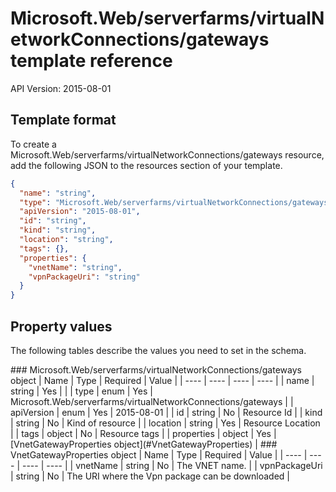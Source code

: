 # Microsoft.Web/serverfarms/virtualNetworkConnections/gateways template reference
API Version: 2015-08-01
## Template format

To create a Microsoft.Web/serverfarms/virtualNetworkConnections/gateways resource, add the following JSON to the resources section of your template.

```json
{
  "name": "string",
  "type": "Microsoft.Web/serverfarms/virtualNetworkConnections/gateways",
  "apiVersion": "2015-08-01",
  "id": "string",
  "kind": "string",
  "location": "string",
  "tags": {},
  "properties": {
    "vnetName": "string",
    "vpnPackageUri": "string"
  }
}
```
## Property values

The following tables describe the values you need to set in the schema.

<a id="Microsoft.Web/serverfarms/virtualNetworkConnections/gateways" />
### Microsoft.Web/serverfarms/virtualNetworkConnections/gateways object
|  Name | Type | Required | Value |
|  ---- | ---- | ---- | ---- |
|  name | string | Yes |  |
|  type | enum | Yes | Microsoft.Web/serverfarms/virtualNetworkConnections/gateways |
|  apiVersion | enum | Yes | 2015-08-01 |
|  id | string | No | Resource Id |
|  kind | string | No | Kind of resource |
|  location | string | Yes | Resource Location |
|  tags | object | No | Resource tags |
|  properties | object | Yes | [VnetGatewayProperties object](#VnetGatewayProperties) |


<a id="VnetGatewayProperties" />
### VnetGatewayProperties object
|  Name | Type | Required | Value |
|  ---- | ---- | ---- | ---- |
|  vnetName | string | No | The VNET name. |
|  vpnPackageUri | string | No | The URI where the Vpn package can be downloaded |

